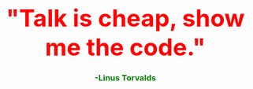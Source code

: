 <center>

## <font color=red size=7>"Talk is cheap, show me the code."</font> 

### <font color=green>-Linus Torvalds</font>

</center>


